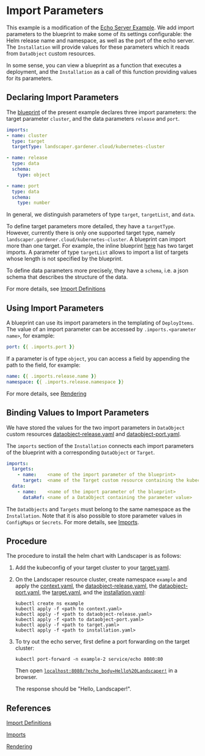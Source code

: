 # Import Parameters

This example is a modification of the [Echo Server Example](../../blueprints/echo-server). 
We add import parameters to the blueprint to make some of its settings configurable: the Helm release name and namespace, 
as well as the port of the echo server. The `Installation` will provide values for these parameters which it reads
from `DataObject` custom resources. 

In some sense, you can view a blueprint as a function that executes a deployment,
and the `Installation` as a call of this function providing values for its parameters.


## Declaring Import Parameters

The [blueprint](./blueprint/blueprint.yaml) of the present example declares three import parameters:
the target parameter `cluster`, and the data parameters `release` and `port`. 

```yaml
imports:
- name: cluster
  type: target
  targetType: landscaper.gardener.cloud/kubernetes-cluster

- name: release
  type: data
  schema:
    type: object

- name: port
  type: data
  schema:
    type: number
```

In general, we distinguish parameters of type `target`, `targetList`, and `data`.

To define target parameters more detailed, they have a `targetType`. However, currently there is only
one supported target type, namely `landscaper.gardener.cloud/kubernetes-cluster`. A blueprint can import more than one
target. For example, the inline blueprint
[here](../../basics/multiple-deployitems/installation/installation.yaml)
has two target imports. A parameter of type `targetList` allows to import a list of targets whose length is not 
specified by the blueprint.

To define data parameters more precisely, they have a `schema`, i.e. a json schema that describes the structure 
of the data.

For more details, see [Import Definitions](../../../usage/Blueprints.md#import-definitions)


## Using Import Parameters

A blueprint can use its import parameters in the templating of `DeployItems`. 
The value of an import parameter can be accessed by `.imports.<parameter name>`, for example:

```yaml
port: {{ .imports.port }}
```

If a parameter is of type `object`, you can access a field by appending the path to the field, for example:

```yaml
name: {{ .imports.release.name }}
namespace: {{ .imports.release.namespace }}
```

For more details, see [Rendering](../../../usage/Blueprints.md#rendering)

## Binding Values to Import Parameters

We have stored the values for the two import parameters in `DataObject` custom resources
[dataobject-release.yaml](./installation/dataobject-release.yaml) and 
[dataobject-port.yaml](./installation/dataobject-port.yaml).

The `imports` section of the `Installation` connects each import parameters of the blueprint 
with a corresponding `DataObject` or `Target`.  

```yaml
imports:
  targets:
    - name:    <name of the import parameter of the blueprint>
      target:  <name of the Target custom resource containing the kubeconfig of the target cluster>
  data:
    - name:    <name of the import parameter of the blueprint>
      dataRef: <name of a DataObject containing the parameter value>
```

The `DataObjects` and `Targets` must belong to the same namespace as the `Installation`. Note that it is also possible to store 
parameter values in `ConfigMaps` or `Secrets`. For more details, see [Imports](../../../usage/Installations.md#imports).


## Procedure

The procedure to install the helm chart with Landscaper is as follows:

1. Add the kubeconfig of your target cluster to your [target.yaml](installation/target.yaml).

2. On the Landscaper resource cluster, create namespace `example` and apply
   the [context.yaml](./installation/context.yaml),
   the [dataobject-release.yaml](./installation/dataobject-release.yaml),
   the [dataobject-port.yaml](./installation/dataobject-port.yaml),
   the [target.yaml](installation/target.yaml), and the [installation.yaml](installation/installation.yaml):

   ```shell
   kubectl create ns example
   kubectl apply -f <path to context.yaml>
   kubectl apply -f <path to dataobject-release.yaml>
   kubectl apply -f <path to dataobject-port.yaml>
   kubectl apply -f <path to target.yaml>
   kubectl apply -f <path to installation.yaml>
   ```

3. To try out the echo server, first define a port forwarding on the target cluster:

   ```shell
   kubectl port-forward -n example-2 service/echo 8080:80
   ```

   Then open [`localhost:8080/?echo_body=Hello%20Landscaper!`](localhost:8080/?echo_body=Hello%20Landscaper!) in a browser.

   The response should be "Hello, Landscaper!".


## References

[Import Definitions](../../../usage/Blueprints.md#import-definitions)

[Imports](../../../usage/Installations.md#imports)

[Rendering](../../../usage/Blueprints.md#rendering)
